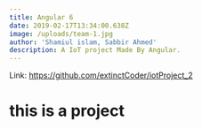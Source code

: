 ```yaml
---
title: Angular 6
date: 2019-02-17T13:34:00.638Z
image: /uploads/team-1.jpg
author: 'Shamiul islam, Sabbir Ahmed'
description: A IoT project Made By Angular.
---
```

Link: https://github.com/extinctCoder/iotProject_2

#  this is a project
